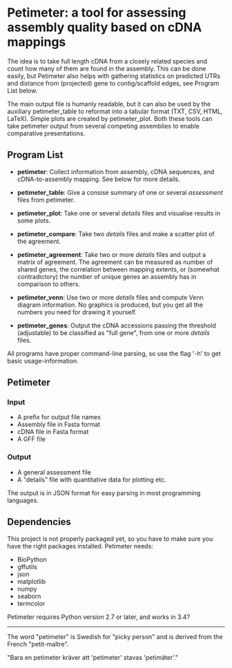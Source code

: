 # Petimeter: a tool for assessing assembly quality based on cDNA mappings

The idea is to take full length cDNA from a closely related species
and count how many of them are found in the assembly. This can be done
easily, but Petimeter also helps with gathering statistics on
predicted UTRs and distance from (projected) gene to contig/scaffold
edges, see Program List below.

The main output file is humanly readable, but it can also be used by
the auxiliary petimeter_table to reformat into a tabular format (TXT, CSV, HTML,
LaTeX). Simple plots are created by petimeter_plot. Both these
tools can take petimeter output from several competing assemblies to
enable comparative presentations.

## Program List

- **petimeter**: Collect information from assembly, cDNA sequences,
and cDNA-to-assembly mapping. See below for more details.

- **petimeter_table**: Give a consise summary of one or several *assessment* files from
petimeter.

- **petimeter_plot**: Take one or several *details* files and
  visualise results in some plots.

- **petimeter_compare**: Take two *details* files and make a scatter
  plot of the agreement.

- **petimeter_agreement**: Take  two or more
  *details* files and output a matrix of agreement. The agreement can
  be measured as number of shared genes, the correlation between
  mapping extents, or (somewhat contradictory) the number of unique
  genes an assembly has in comparison to others.

- **petimeter_venn**: Use two or more *details* files and compute Venn
  diagram information. No graphics is produced, but you get all the
  numbers you need for drawing it yourself.

- **petimeter_genes**: Output the cDNA accessions passing the
  threshold (adjustable) to be classified as "full gene", from one or
  more *details* files.

All programs have proper command-line parsing, so use the flag '-h' to
get basic usage-information.

## Petimeter

### Input
- A prefix for output file names
- Assembly file in Fasta format
- cDNA file in Fasta format
- A GFF file 

### Output
- A general assessment file 
- A "details" file with quantitative data for plotting etc.

The output is in JSON format for easy parsing in most programming
languages. 


## Dependencies
This project is not properly packaged yet, so you have to make sure
you have the right packages installed. Petimeter needs:
- BioPython
- gffutils
- json
- matplotlib
- numpy
- seaborn
- termcolor

Petimeter requires Python version 2.7 or later, and works in 3.4?

---
The word "petimeter" is Swedish for "picky person" and is derived from
the French "petit-maître".

"Bara en petimeter kräver att 'petimeter' stavas 'petimäter'."

